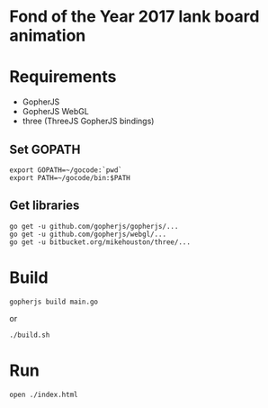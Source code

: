 Fond of the Year 2017 lank board animation
==========================================

# Requirements

- GopherJS
- GopherJS WebGL
- three (ThreeJS GopherJS bindings)

## Set GOPATH

```
export GOPATH=~/gocode:`pwd`
export PATH=~/gocode/bin:$PATH
```

## Get libraries

```
go get -u github.com/gopherjs/gopherjs/...
go get -u github.com/gopherjs/webgl/...
go get -u bitbucket.org/mikehouston/three/...
```

# Build

```
gopherjs build main.go
```

or

```apple js
./build.sh
```

# Run

```
open ./index.html
```
